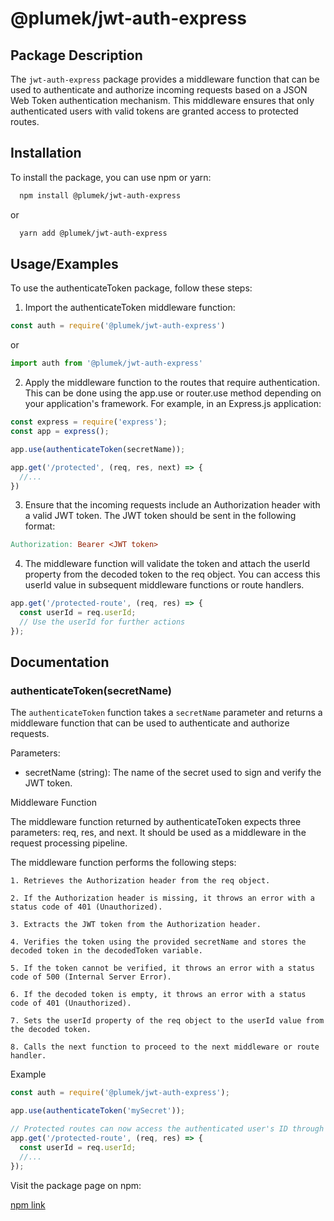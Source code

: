 # @plumek/jwt-auth-express

## Package Description
The `jwt-auth-express` package provides a middleware function that can be used to authenticate and authorize incoming requests based on a JSON Web Token authentication mechanism. This middleware ensures that only authenticated users with valid tokens are granted access to protected routes.


## Installation

To install the package, you can use npm or yarn:

```bash
  npm install @plumek/jwt-auth-express
```
or
```bash
  yarn add @plumek/jwt-auth-express
```
    
## Usage/Examples

To use the authenticateToken package, follow these steps:

1. Import the authenticateToken middleware function:

```javascript
const auth = require('@plumek/jwt-auth-express')
```
or
```javascript
import auth from '@plumek/jwt-auth-express'
```

2. Apply the middleware function to the routes that require authentication. This can be done using the app.use or router.use method depending on your application's framework. For example, in an Express.js application:

```javascript
const express = require('express');
const app = express();

app.use(authenticateToken(secretName));

app.get('/protected', (req, res, next) => {
  //...
})
```
3. Ensure that the incoming requests include an Authorization header with a valid JWT token. The JWT token should be sent in the following format:

```makefile
Authorization: Bearer <JWT token>
```

4. The middleware function will validate the token and attach the userId property from the decoded token to the req object. You can access this userId value in subsequent middleware functions or route handlers.

```javascript
app.get('/protected-route', (req, res) => {
  const userId = req.userId;
  // Use the userId for further actions
});
```




## Documentation

### authenticateToken(secretName)

The `authenticateToken` function takes a `secretName` parameter and returns a middleware function that can be used to authenticate and authorize requests.

Parameters:

- secretName (string): The name of the secret used to sign and verify the JWT token.

Middleware Function

The middleware function returned by authenticateToken expects three parameters: req, res, and next. It should be used as a middleware in the request processing pipeline.

The middleware function performs the following steps:

    1. Retrieves the Authorization header from the req object.

    2. If the Authorization header is missing, it throws an error with a status code of 401 (Unauthorized).

    3. Extracts the JWT token from the Authorization header.

    4. Verifies the token using the provided secretName and stores the decoded token in the decodedToken variable.

    5. If the token cannot be verified, it throws an error with a status code of 500 (Internal Server Error).

    6. If the decoded token is empty, it throws an error with a status code of 401 (Unauthorized).

    7. Sets the userId property of the req object to the userId value from the decoded token.

    8. Calls the next function to proceed to the next middleware or route handler.
Example
```javascript
const auth = require('@plumek/jwt-auth-express');

app.use(authenticateToken('mySecret'));

// Protected routes can now access the authenticated user's ID through req.userId
app.get('/protected-route', (req, res) => {
  const userId = req.userId;
  //...
});
```
Visit the package page on npm:

[npm link](https://www.npmjs.com/package/@plumek/jwt-auth-express?activeTab=readme)
